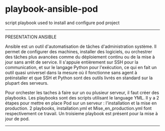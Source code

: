 # playbook-ansible-pod
script playbook used to install and configure pod project

--------------------------------------------------------------------------------------------------------------------------------------------------------

PRESENTATION ANSIBLE

Ansible est un outil d'automatisation de tâches d'administration système. Il permet de configurer des machines, installer des logiciels, ou orchestrer des tâches plus avancées comme du déploiement continu ou de la mise à jour sans arrêt de service. Il s'appuie entièrement sur SSH pour la communication, et sur le langage Python pour l'exécution, ce qui en fait un outil quasi universel dans la mesure où il fonctionne sans agent à préinstaller et que SSH et Python sont des outils livrés en standard sur la plupart des serveurs.


Pour orchester les taches à faire sur un ou plusieur serveur, il faut créer des playbooks. Les playbooks sont des scripts utilisant le language YML. 
Il y a 2 étapes pour mettre en place Pod sur un serveur : l'installation et la mise en production. 2 playbooks, installation.yml et Mise_en_production.yml font respectivement ce travail. Un troisieme playbook est présent pour la mise à jour de pod. 

---------------------------------------------------------------------------------------------------------------------------------------------------------

